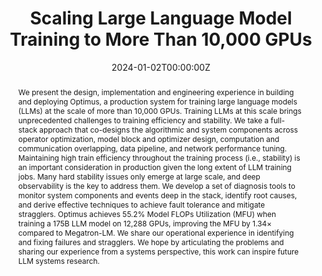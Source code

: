 ---
title: 'Scaling Large Language Model Training to More Than 10,000 GPUs'

# Authors
# If you created a profile for a user (e.g. the default `admin` user), write the username (folder name) here
# and it will be replaced with their full name and linked to their profile.
authors:
  - Ziheng Jiang
  - Haibin Lin
  - admin 
  - Qi Huang
  - Yangrui Chen
  - Zhi Zhang
  - Yanghua Peng
  - Xiang Li
  - Cong Xie
  - Shibiao Nong
  - Yulu Jia
  - Sun He
  - Hongmin Chen
  - Zhihao Bai
  - Qi Hou
  - Shipeng Yan 
  - Ding Zhou
  - Yiyao Sheng
  - Zhuo Jiang
  - Haohan Xu
  - Haoran Wei
  - Zhang Zhang
  - Pengfei Nie
  - Leqi Zou
  - Sida Zhao
  - Liang Xiang
  - Zherui Liu
  - Zhe Li
  - Xiaoying Jia
  - Jianxi Ye
  - Xin Jin
  - Xin Liu

# Author notes (optional)
author_notes:
  - 'Equal contribution'
  - 'Equal contribution'
  - 'Equal contribution'

date: "2024-01-02T00:00:00Z"
# doi: '10.48550/arXiv.2305.05920'

# Schedule page publish date (NOT publication's date).
# publishDate: '2023'

# Publication type.
# Legend: 0 = Uncategorized; 1 = Conference paper; 2 = Journal article;
# 3 = Preprint / Working Paper; 4 = Report; 5 = Book; 6 = Book section;
# 7 = Thesis; 8 = Patent
publication_types: ['1']

publication: In *21th USENIX Symposium on Networking Systems Design and Implementation* (CCF-A)
publication_short: In *NSDI 24*

abstract: 'We present the design, implementation and engineering experience in building and deploying Optimus, a production system for training large language models (LLMs) at the scale of more than 10,000 GPUs. Training LLMs at this scale brings unprecedented challenges to training efficiency and stability. We take a full-stack approach that co-designs the algorithmic and system components across operator optimization, model block and optimizer design, computation and communication overlapping, data pipeline, and network performance tuning. Maintaining high train efficiency throughout the training process (i.e., stability) is an important consideration in production given the long extent of LLM training jobs. Many hard stability issues only emerge at large scale, and deep observability is the key to address them. We develop a set of diagnosis tools to monitor system components and events deep in the stack, identify root causes, and derive effective techniques to achieve fault tolerance and mitigate stragglers. Optimus achieves 55.2% Model FLOPs Utilization (MFU) when training a 175B LLM model on 12,288 GPUs, improving the MFU by 1.34× compared to Megatron-LM. We share our operational experience in identifying and fixing failures and stragglers. We hope by articulating the problems and sharing our experience from a systems perspective, this work can inspire future LLM systems research.'
 
# Summary. An optional shortened abstract.
tags: []

# Display this page in the Featured widget?
featured: true

# Custom links (uncomment lines below)
# links:
# - name: Custom Link
#   url: http://example.org
url_pdf: ''
url_code: ''
url_dataset: ''
url_poster: ''
url_project: ''
url_slides: ''
url_source: ''
url_video: ''

# Featured image
# To use, add an image named `featured.jpg/png` to your page's folder.
# image:
#   caption: 'Image credit: [**Unsplash**](https://unsplash.com/photos/pLCdAaMFLTE)'
#   focal_point: ''
#   preview_only: false

# Associated Projects (optional).
#   Associate this publication with one or more of your projects.
#   Simply enter your project's folder or file name without extension.
#   E.g. `internal-project` references `content/project/internal-project/index.md`.
#   Otherwise, set `projects: []`.
# projects:
#   - example

# Slides (optional).
#   Associate this publication with Markdown slides.
#   Simply enter your slide deck's filename without extension.
#   E.g. `slides: "example"` references `content/slides/example/index.md`.
#   Otherwise, set `slides: ""`.
# slides: example
---